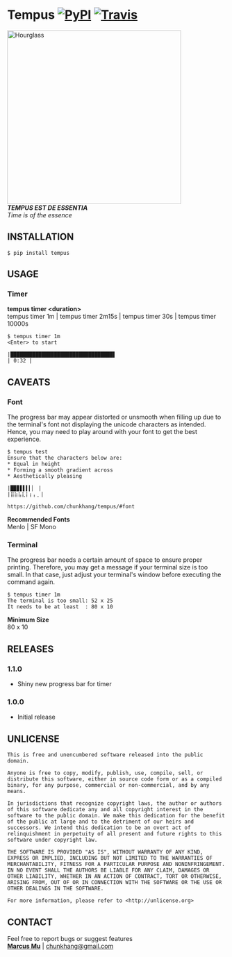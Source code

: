 # Tempus [![PyPI](https://img.shields.io/pypi/v/tempus.svg)](https://pypi.python.org/pypi/tempus) [![Travis](https://img.shields.io/travis/chunkhang/tempus.svg)](https://travis-ci.org/chunkhang/tempus)

<img src="https://images.unsplash.com/photo-1501139083538-0139583c060f?auto=format&fit=crop&w=1950&q=60&ixid=dW5zcGxhc2guY29tOzs7Ozs%3D" alt="Hourglass" width=400/><br/>
***TEMPUS EST DE ESSENTIA*** <br/>
*Time is of the essence*

## INSTALLATION

```
$ pip install tempus
```

## USAGE

### Timer
**tempus timer \<duration\>** <br/>
tempus timer 1m | tempus timer 2m15s | tempus timer 30s | tempus timer 10000s
```
$ tempus timer 1m
<Enter> to start

|█████████████████████████████████▌                                     | 0:32 |
```

## CAVEATS

### Font
The progress bar may appear distorted or unsmooth when filling up due to the terminal's font not displaying the unicode characters as intended. Hence, you may need to play around with your font to get the best experience.
```
$ tempus test
Ensure that the characters below are:
* Equal in height
* Forming a smooth gradient across
* Aesthetically pleasing

|█▉▊▋▌▍▎▏ |
|⣿⣷⣧⣇⡇⡆⡄⡀|

https://github.com/chunkhang/tempus/#font
```
**Recommended Fonts** <br/>
Menlo | SF Mono <br/>

### Terminal
The progress bar needs a certain amount of space to ensure proper printing. Therefore, you may get a message if your terminal size is too small. In that case, just adjust your terminal's window before executing the command again.
```
$ tempus timer 1m
The terminal is too small: 52 x 25
It needs to be at least  : 80 x 10
```
**Minimum Size** <br/>
80 x 10

## RELEASES

### 1.1.0
* Shiny new progress bar for timer

### 1.0.0
* Initial release

## UNLICENSE

```
This is free and unencumbered software released into the public domain.

Anyone is free to copy, modify, publish, use, compile, sell, or
distribute this software, either in source code form or as a compiled
binary, for any purpose, commercial or non-commercial, and by any
means.

In jurisdictions that recognize copyright laws, the author or authors
of this software dedicate any and all copyright interest in the
software to the public domain. We make this dedication for the benefit
of the public at large and to the detriment of our heirs and
successors. We intend this dedication to be an overt act of
relinquishment in perpetuity of all present and future rights to this
software under copyright law.

THE SOFTWARE IS PROVIDED "AS IS", WITHOUT WARRANTY OF ANY KIND,
EXPRESS OR IMPLIED, INCLUDING BUT NOT LIMITED TO THE WARRANTIES OF
MERCHANTABILITY, FITNESS FOR A PARTICULAR PURPOSE AND NONINFRINGEMENT.
IN NO EVENT SHALL THE AUTHORS BE LIABLE FOR ANY CLAIM, DAMAGES OR
OTHER LIABILITY, WHETHER IN AN ACTION OF CONTRACT, TORT OR OTHERWISE,
ARISING FROM, OUT OF OR IN CONNECTION WITH THE SOFTWARE OR THE USE OR
OTHER DEALINGS IN THE SOFTWARE.

For more information, please refer to <http://unlicense.org>
```

## CONTACT

Feel free to report bugs or suggest features <br/>
**[Marcus Mu](http://marcusmu.me)** | chunkhang@gmail.com
